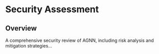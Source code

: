 # Security Assessment

## Overview

A comprehensive security review of AGNN, including risk analysis and mitigation strategies...
